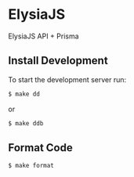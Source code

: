 # ElysiaJS

ElysiaJS API + Prisma

<a name="Install"></a>

## Install Development

To start the development server run:

```bash
$ make dd
```

or

```bash
$ make ddb
```

## Format Code

```bash
$ make format
```
